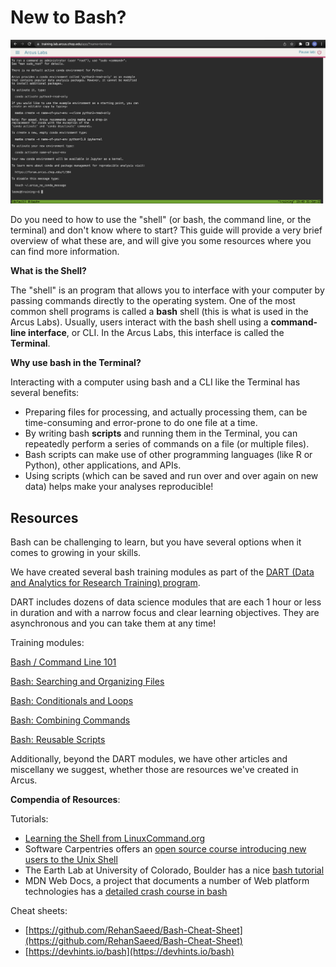 <!--
link:  https://chop-dbhi-arcus-education-website-assets.s3.amazonaws.com/css/styles.css
script: https://kit.fontawesome.com/83b2343bd4.js
title: Arcus Labs Orientation
-->

# New to Bash?

![""](media/terminal.png)

Do you need to how to use the "shell" (or bash, the command line, or the terminal) and don't know where to start? This guide will provide a very brief overview of what these are, and will give you some resources where you can find more information. 

**What is the Shell?**

The "shell" is an program that allows you to interface with your computer by passing commands directly to the operating system. One of the most common shell programs is called a **bash** shell (this is what is used in the Arcus Labs). Usually, users interact with the bash shell using a **command-line interface**, or CLI. In the Arcus Labs, this interface is called the **Terminal**.

**Why use bash in the Terminal?**

Interacting with a computer using bash and a CLI like the Terminal has several benefits:

* Preparing files for processing, and actually processing them, can be time-consuming and error-prone to do one file at a time. 
* By writing bash **scripts** and running them in the Terminal, you can repeatedly perform a series of commands on a file (or multiple files). 
* Bash scripts can make use of other programming languages (like R or Python), other applications, and APIs. 
* Using scripts (which can be saved and run over and over again on new data) helps make your analyses reproducible! 

##  Resources

Bash can be challenging to learn, but you have several options when it comes to growing in your skills.

We have created several bash training modules as part of the [DART (Data and Analytics for Research Training) program](https://arcus.github.io/education_modules/).

DART includes dozens of data science modules that are each 1 hour or less in duration and with a narrow focus and clear learning objectives.  They are asynchronous and you can take them at any time!

Training modules:

[Bash / Command Line 101](https://liascript.github.io/course/?https://raw.githubusercontent.com/arcus/education_modules/main/bash_command_line_101/bash_command_line_101.md)

[Bash: Searching and Organizing Files](https://liascript.github.io/course/?https://raw.githubusercontent.com/arcus/education_modules/main/bash_command_line_102/bash_command_line_102.md)

[Bash: Conditionals and Loops](https://liascript.github.io/course/?https://raw.githubusercontent.com/arcus/education_modules/main/bash_conditionals_loops/bash_conditionals_loops.md)

[Bash: Combining Commands](https://liascript.github.io/course/?https://raw.githubusercontent.com/arcus/education_modules/main/bash_103_combining_commands/bash_103_combining_commands.md)

[Bash: Reusable Scripts](https://liascript.github.io/course/?https://raw.githubusercontent.com/arcus/education_modules/main/bash_scripts/bash_scripts.md)

Additionally, beyond the DART modules, we have other articles and miscellany we suggest, whether those are resources we've created in Arcus.

**Compendia of Resources**:

Tutorials: 
* [Learning the Shell from LinuxCommand.org](https://linuxcommand.org/lc3_learning_the_shell.php)
* Software Carpentries offers an [open source course introducing new users to the Unix Shell](https://swcarpentry.github.io/shell-novice/)
* The Earth Lab at University of Colorado, Boulder has a nice [bash tutorial](https://www.earthdatascience.org/courses/intro-to-earth-data-science/open-reproducible-science/bash/bash-commands-to-manage-directories-files/)
* MDN Web Docs, a project that documents a number of Web platform technologies has a [detailed crash course in bash](https://developer.mozilla.org/en-US/docs/Learn/Tools_and_testing/Understanding_client-side_tools/Command_line)

Cheat sheets:

* [https://github.com/RehanSaeed/Bash-Cheat-Sheet](https://github.com/RehanSaeed/Bash-Cheat-Sheet)
* [https://devhints.io/bash](https://devhints.io/bash)

